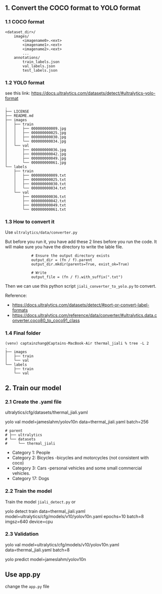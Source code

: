 ## 1. Convert the COCO format to YOLO format

### 1.1 COCO format

```
<dataset_dir>/
    images/
        <imagename0>.<ext>
        <imagename1>.<ext>
        <imagename2>.<ext>
        ...
    annotations/
        train_labels.json
        val_labels.json
        test_labels.json
```

### 1.2 YOLO format

see this link: https://docs.ultralytics.com/datasets/detect/#ultralytics-yolo-format

```
.
├── LICENSE
├── README.md
├── images
│   ├── train
│   │   ├── 000000000009.jpg
│   │   ├── 000000000025.jpg
│   │   ├── 000000000030.jpg
│   │   └── 000000000034.jpg
│   └── val
│       ├── 000000000036.jpg
│       ├── 000000000042.jpg
│       ├── 000000000049.jpg
│       └── 000000000061.jpg
└── labels
    ├── train
    │   ├── 000000000009.txt
    │   ├── 000000000025.txt
    │   ├── 000000000030.txt
    │   └── 000000000034.txt
    └── val
        ├── 000000000036.txt
        ├── 000000000042.txt
        ├── 000000000049.txt
        └── 000000000061.txt
```

### 1.3 How to convert it

Use `ultralytics/data/converter.py`

But before you run it, you have add these 2 lines before you run the code. It will make sure you have the directory to write the lable file.

```
            # Ensure the output directory exists
            output_dir = (fn / f).parent
            output_dir.mkdir(parents=True, exist_ok=True)
  
            # Write
            output_file = (fn / f).with_suffix(".txt")
```

Then we can use this python script `jiali_converter_to_yolo.py` to convert.

Reference:

- https://docs.ultralytics.com/datasets/detect/#port-or-convert-label-formats
- https://docs.ultralytics.com/reference/data/converter/#ultralytics.data.converter.coco80_to_coco91_class

### 1.4 Final folder

```
(venv) captainzhang@Captains-MacBook-Air thermal_jiali % tree -L 2
.
├── images
│   ├── train
│   └── val
└── labels
    ├── train
    └── val
```

## 2. Train our model

### 2.1 Create the .yaml file

ultralytics/cfg/datasets/thermal_jiali.yaml

yolo val model=jameslahm/yolov10n data=thermal_jiali.yaml batch=256

```
# parent
# ├── ultralytics
# └── datasets
#     └── thermal_jiali
```

- Category 1:  People
- Category 2:  Bicycles -bicycles and motorcycles (not consistent with coco)
- Category 3:  Cars -personal vehicles and some small commercial vehicles.
- Category 17:  Dogs

### 2.2 Train the model

Train the model `jiali_detect.py`
or

yolo detect train data=thermal_jiali.yaml model=ultralytics/cfg/models/v10/yolov10n.yaml epochs=10 batch=8 imgsz=640 device=cpu

### 2.3 Validation

yolo val model=ultralytics/cfg/models/v10/yolov10n.yaml data=thermal_jiali.yaml batch=8

yolo predict model=jameslahm/yolov10n

## Use app.py

change the `app.py` file
